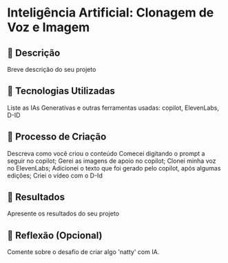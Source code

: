 # Inteligência Artificial: Clonagem de Voz e Imagem

## 📒 Descrição
Breve descrição do seu projeto

## 🤖 Tecnologias Utilizadas
Liste as IAs Generativas e outras ferramentas usadas: copilot, ElevenLabs, D-ID

## 🧐 Processo de Criação
Descreva como você criou o conteúdo
Comecei digitando o prompt a seguir no copilot;
Gerei as imagens de apoio no copilot;
Clonei minha voz no ElevenLabs;
Adicionei o texto que foi gerado pelo copilot, após algumas edições;
Criei o vídeo com o D-Id

## 🚀 Resultados
Apresente os resultados do seu projeto

## 💭 Reflexão (Opcional)
Comente sobre o desafio de criar algo 'natty' com IA.

